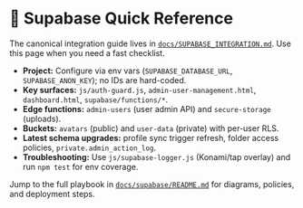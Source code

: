 # 🔐 Supabase Quick Reference

The canonical integration guide lives in [`docs/SUPABASE_INTEGRATION.md`](SUPABASE_INTEGRATION.md). Use this page when you need a fast checklist.

- **Project:** Configure via env vars (`SUPABASE_DATABASE_URL`, `SUPABASE_ANON_KEY`); no IDs are hard-coded.
- **Key surfaces:** `js/auth-guard.js`, `admin-user-management.html`, `dashboard.html`, `supabase/functions/*`.
- **Edge functions:** `admin-users` (user admin API) and `secure-storage` (uploads).
- **Buckets:** `avatars` (public) and `user-data` (private) with per-user RLS.
- **Latest schema upgrades:** profile sync trigger refresh, folder access policies, `private.admin_action_log`.
- **Troubleshooting:** Use `js/supabase-logger.js` (Konami/tap overlay) and run `npm test` for env coverage.

Jump to the full playbook in [`docs/supabase/README.md`](supabase/README.md) for diagrams, policies, and deployment steps.
